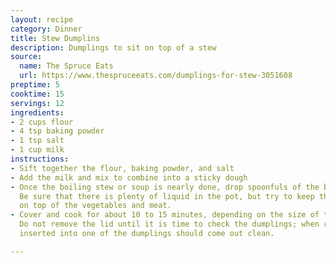 ```yaml
---
layout: recipe
category: Dinner
title: Stew Dumplins
description: Dumplings to sit on top of a stew
source:
  name: The Spruce Eats
  url: https://www.thespruceeats.com/dumplings-for-stew-3051608
preptime: 5
cooktime: 15
servings: 12
ingredients:
- 2 cups flour
- 4 tsp baking powder
- 1 tsp salt
- 1 cup milk
instructions:
- Sift together the flour, baking powder, and salt
- Add the milk and mix to combine into a sticky dough
- Once the boiling stew or soup is nearly done, drop spoonfuls of the batter on top.
  Be sure that there is plenty of liquid in the pot, but try to keep the dumplings
  on top of the vegetables and meat.
- Cover and cook for about 10 to 15 minutes, depending on the size of the dumplings.
  Do not remove the lid until it is time to check the dumplings; when ready, a toothpick
  inserted into one of the dumplings should come out clean.

---
```

